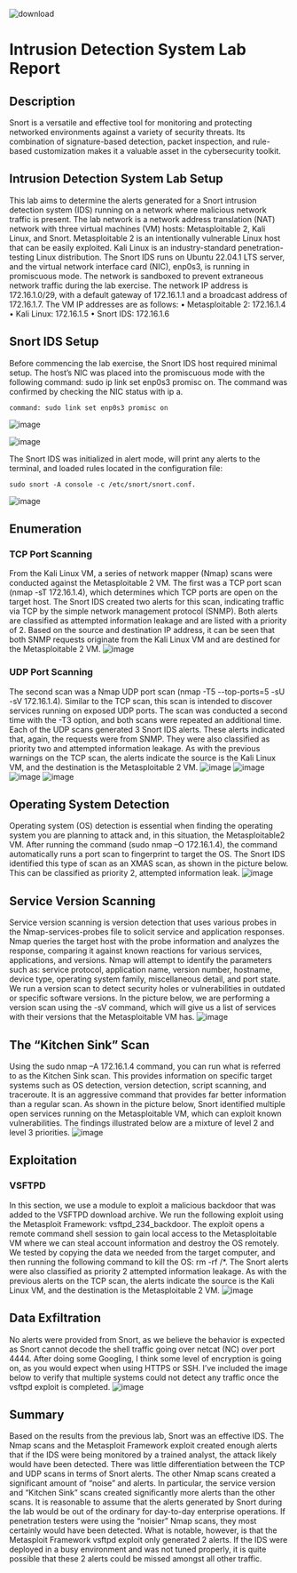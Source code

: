 ![download](https://github.com/jmart375/Snort-IDS/assets/91294710/57c73232-d80a-4261-a59c-3837081ca549)

# Intrusion Detection System Lab Report

<h2>Description</h2>
Snort is a versatile and effective tool for monitoring and protecting networked environments against a variety of security threats. Its combination of signature-based detection, packet inspection, and rule-based customization makes it a valuable asset in the cybersecurity toolkit.
<br />

## Intrusion Detection System Lab Setup
This lab aims to determine the alerts generated for a Snort intrusion detection system (IDS) running on a network where malicious network traffic is present. The lab network is a network address translation (NAT) network with three virtual machines (VM) hosts: Metasploitable 2, Kali Linux, and Snort. Metasploitable 2 is an intentionally vulnerable Linux host that can be easily exploited. Kali Linux is an industry-standard penetration-testing Linux distribution. The Snort IDS runs on Ubuntu 22.04.1 LTS server, and the virtual network interface card (NIC), enp0s3, is running in promiscuous mode. The network is sandboxed to prevent extraneous network traffic during the lab exercise. The network IP address is 172.16.1.0/29, with a default gateway of 172.16.1.1 and a broadcast address of 172.16.1.7. The VM IP addresses are as follows:
•	Metasploitable 2: 172.16.1.4
•	Kali Linux: 172.16.1.5
•	Snort IDS: 172.16.1.6


## Snort IDS Setup
Before commencing the lab exercise, the Snort IDS host required minimal setup. The host’s NIC was placed into the promiscuous mode with the following command: sudo ip link set enp0s3 promisc on. The command was confirmed by checking the NIC status with ip a. 
```
command: sudo link set enp0s3 promisc on
```
![image](https://github.com/jmart375/Snort-IDS/assets/91294710/3e1a630c-6a7d-4f6d-938a-4ce282ff6bce)

![image](https://github.com/jmart375/Snort-IDS/assets/91294710/b24d1754-ae5e-4ba8-954c-e9f433dccda3)

The Snort IDS was initialized in alert mode, will print any alerts to the terminal, and loaded rules located in the configuration file: 
```
sudo snort -A console -c /etc/snort/snort.conf.
```
![image](https://github.com/jmart375/Snort-IDS/assets/91294710/ae31904a-9df1-4bb4-b6bd-660ee85cc2da)

## Enumeration
### TCP Port Scanning
From the Kali Linux VM, a series of network mapper (Nmap) scans were conducted against the Metasploitable 2 VM. The first was a TCP port scan (nmap -sT 172.16.1.4), which determines which TCP ports are open on the target host. The Snort IDS created two alerts for this scan, indicating traffic via TCP by the simple network management protocol (SNMP). Both alerts are classified as attempted information leakage and are listed with a priority of 2. Based on the source and destination IP address, it can be seen that both SNMP requests originate from the Kali Linux VM and are destined for the Metasploitable 2 VM. 
![image](https://github.com/jmart375/Snort-IDS/assets/91294710/9188d852-6a26-400a-b0be-bae520a1f0d4)

### UDP Port Scanning
The second scan was a Nmap UDP port scan (nmap -T5 --top-ports=5 -sU -sV 172.16.1.4). Similar to the TCP scan, this scan is intended to discover services running on exposed UDP ports. The scan was conducted a second time with the -T3 option, and both scans were repeated an additional time. Each of the UDP scans generated 3 Snort IDS alerts. These alerts indicated that, again, the requests were from SNMP. They were also classified as priority two and attempted information leakage. As with the previous warnings on the TCP scan, the alerts indicate the source is the Kali Linux VM, and the destination is the Metasploitable 2 VM. 
![image](https://github.com/jmart375/Snort-IDS/assets/91294710/13eb98de-f8ab-4b74-9e41-b46ee14e4235)
![image](https://github.com/jmart375/Snort-IDS/assets/91294710/fea304bc-f388-41e0-b787-f39a8732ed50)
![image](https://github.com/jmart375/Snort-IDS/assets/91294710/6fe837ba-6af8-46eb-b3ed-bd311909ae71)
![image](https://github.com/jmart375/Snort-IDS/assets/91294710/b7a5e9c9-a21c-4d08-9eff-b0c0491ecdb6)

## Operating System Detection
Operating system (OS) detection is essential when finding the operating system you are planning to attack and, in this situation, the Metasploitable2 VM. After running the command (sudo nmap –O 172.16.1.4), the command automatically runs a port scan to fingerprint to target the OS. The Snort IDS identified this type of scan as an XMAS scan, as shown in the picture below.  This can be classified as priority 2, attempted information leak. 
![image](https://github.com/jmart375/Snort-IDS/assets/91294710/51335084-540f-4202-8594-d445a043ad03)


## Service Version Scanning
Service version scanning is version detection that uses various probes in the Nmap-services-probes file to solicit service and application responses. Nmap queries the target host with the probe information and analyzes the response, comparing it against known reactions for various services, applications, and versions. Nmap will attempt to identify the parameters such as: service protocol, application name, version number, hostname, device type, operating system family, miscellaneous detail, and port state. We run a version scan to detect security holes or vulnerabilities in outdated or specific software versions. In the picture below, we are performing a version scan using the -sV command, which will give us a list of services with their versions that the Metasploitable VM has.
![image](https://github.com/jmart375/Snort-IDS/assets/91294710/76424916-d2a5-4d9a-8e5e-e45df6758434)


## The “Kitchen Sink” Scan
Using the sudo nmap –A 172.16.1.4 command, you can run what is referred to as the Kitchen Sink scan. This provides information on specific target systems such as OS detection, version detection, script scanning, and traceroute. It is an aggressive command that provides far better information than a regular scan. As shown in the picture below, Snort identified multiple open services running on the Metasploitable VM, which can exploit known vulnerabilities. The findings illustrated below are a mixture of level 2 and level 3 priorities.
![image](https://github.com/jmart375/Snort-IDS/assets/91294710/0c7d2796-edfb-4026-93c5-e1b0865596a9)

## Exploitation
### VSFTPD
In this section, we use a module to exploit a malicious backdoor that was added to the VSFTPD download archive. We run the following exploit using the Metasploit Framework: vsftpd_234_backdoor. The exploit opens a remote command shell session to gain local access to the Metasploitable VM where we can steal account information and destroy the OS remotely. We tested by copying the data we needed from the target computer, and then running the following command to kill the OS: rm -rf /*. The Snort alerts were also classified as priority 2 attempted information leakage. As with the previous alerts on the TCP scan, the alerts indicate the source is the Kali Linux VM, and the destination is the Metasploitable 2 VM. 
![image](https://github.com/jmart375/Snort-IDS/assets/91294710/1715482d-b2bc-41e3-b937-58a783f31451)

## Data Exfiltration
No alerts were provided from Snort, as we believe the behavior is expected as Snort cannot decode the shell traffic going over netcat (NC) over port 4444. After doing some Googling, I think some level of encryption is going on, as you would expect when using HTTPS or SSH. I’ve included the image below to verify that multiple systems could not detect any traffic once the vsftpd exploit is completed. 
![image](https://github.com/jmart375/Snort-IDS/assets/91294710/40353254-92b4-47d8-a847-e94299ba79d5)

## Summary
Based on the results from the previous lab, Snort was an effective IDS. The Nmap scans and the Metasploit Framework exploit created enough alerts that if the IDS were being monitored by a trained analyst, the attack likely would have been detected. There was little differentiation between the TCP and UDP scans in terms of Snort alerts. The other Nmap scans created a significant amount of “noise” and alerts. In particular, the service version and “Kitchen Sink” scans created significantly more alerts than the other scans. It is reasonable to assume that the alerts generated by Snort during the lab would be out of the ordinary for day-to-day enterprise operations. If penetration testers were using the “noisier” Nmap scans, they most certainly would have been detected. What is notable, however, is that the Metasploit Framework vsftpd exploit only generated 2 alerts. If the IDS were deployed in a busy environment and was not tuned properly, it is quite possible that these 2 alerts could be missed amongst all other traffic. 

